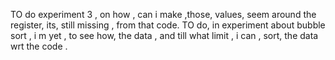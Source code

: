 TO do experiment 3 , on how , can i make ,those, values, seem around the register, its, still missing , from that code.
TO do, in experiment about bubble sort , i m yet , to see how, the data , and till what limit , i can , sort, the data wrt the code .
